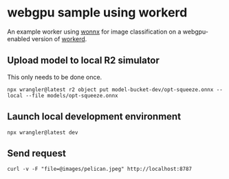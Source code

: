 # webgpu sample using workerd

An example worker using [wonnx](https://github.com/webonnx/wonnx) for image classification on a webgpu-enabled version of [workerd](https://github.com/cloudflare/workerd).

## Upload model to local R2 simulator

This only needs to be done once.

    npx wrangler@latest r2 object put model-bucket-dev/opt-squeeze.onnx --local --file models/opt-squeeze.onnx

## Launch local development environment

    npx wrangler@latest dev

## Send request

    curl -v -F "file=@images/pelican.jpeg" http://localhost:8787
